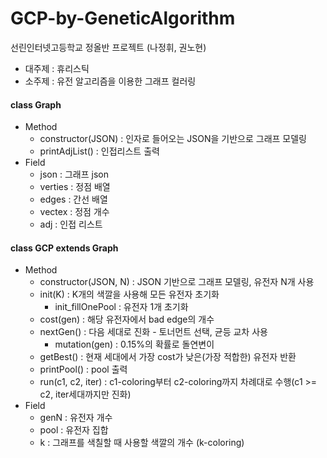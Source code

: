 # GCP-by-GeneticAlgorithm
선린인터넷고등학교 정올반 프로젝트 (나정휘, 권노현)
* 대주제 : 휴리스틱
* 소주제 : 유전 알고리즘을 이용한 그래프 컬러링

#### class Graph
* Method
    * constructor(JSON) : 인자로 들어오는 JSON을 기반으로 그래프 모델링
    * printAdjList() : 인접리스트 출력
* Field
    * json : 그래프 json
    * verties : 정점 배열
    * edges : 간선 배열
    * vectex : 정점 개수
    * adj : 인접 리스트

#### class GCP extends Graph
* Method
    * constructor(JSON, N) : JSON 기반으로 그래프 모델링, 유전자 N개 사용
    * init(K) : K개의 색깔을 사용해 모든 유전자 초기화
        * init_fillOnePool : 유전자 1개 초기화
    * cost(gen) : 해당 유전자에서 bad edge의 개수
    * nextGen() : 다음 세대로 진화 - 토너먼트 선택, 균등 교차 사용
        * mutation(gen) : 0.15%의 확률로 돌연변이
    * getBest() : 현재 세대에서 가장 cost가 낮은(가장 적합한) 유전자 반환
    * printPool() : pool 출력
    * run(c1, c2, iter) : c1-coloring부터 c2-coloring까지 차례대로 수행(c1 &gt;= c2, iter세대까지만 진화)
* Field
    * genN : 유전자 개수
    * pool : 유전자 집합
    * k : 그래프를 색칠할 때 사용할 색깔의 개수 (k-coloring)
